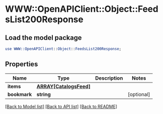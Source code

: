 # WWW::OpenAPIClient::Object::FeedsList200Response

## Load the model package
```perl
use WWW::OpenAPIClient::Object::FeedsList200Response;
```

## Properties
Name | Type | Description | Notes
------------ | ------------- | ------------- | -------------
**items** | [**ARRAY[CatalogsFeed]**](CatalogsFeed.md) |  | 
**bookmark** | **string** |  | [optional] 

[[Back to Model list]](../README.md#documentation-for-models) [[Back to API list]](../README.md#documentation-for-api-endpoints) [[Back to README]](../README.md)


